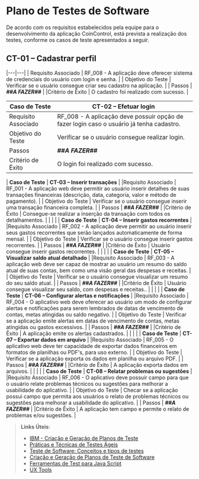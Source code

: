 # Plano de Testes de Software

De acordo com os requisitos estabelecidos pela equipe para o desenvolvimento da aplicação CoinControl, está prevista a realização dos testes, conforme os casos de teste apresentados a seguir.
 
## CT-01 – Cadastrar perfil

|---|---|
|	Requisito Associado 	| RF_008 - A aplicação deve oferecer sistema de credenciais do usuário com login e senha. |
| Objetivo do Teste 	| Verificar se o usuário consegue criar seu cadastro na aplicação. |
| Passos 	| ***##A FAZER##*** |
|Critério de Êxito | O cadastro foi realizado com sucesso. |


| **Caso de Teste** 	| **CT-02 – Efetuar login**	|
|---|---|
|Requisito Associado | RF_008	- A aplicação deve possuir opção de fazer login caso o usuário já tenha cadastro. |
| Objetivo do Teste 	| Verificar se o usuário consegue realizar login. |
| Passos 	| ***##A FAZER##*** |
|Critério de Êxito | O login foi realizado com sucesso. |


| **Caso de Teste** 	| **CT-03 – Inserir transações**	|
|Requisito Associado | RF_001	- A aplicação web deve permitir ao usuário inserir detalhes de suas transações financeiras (descrição, data, categoria, valor e método de pagamento). |
| Objetivo do Teste 	| Verificar se o usuário consegue inserir uma transação financeira completa. |
| Passos 	| ***##A FAZER##*** |
|Critério de Êxito | Consegue-se realizar a inserção da transação com todos os detalhamentos. |
|  	|   |
| **Caso de Teste** 	| **CT-04 – Inserir gastos recorrentes**	|
|Requisito Associado | RF_002	- A aplicação deve permitir ao usuário inserir seus gastos recorrentes que serão lançados automaticamente de forma mensal. |
| Objetivo do Teste 	| Verificar se o usuário consegue inserir gastos recorrentes. |
| Passos 	| ***##A FAZER##*** |
|Critério de Êxito | Usuário consegue inserir gastos recorrentes. |
|  	|   |
| **Caso de Teste** 	| **CT-05 – Visualizar saldo atual detalhado**	|
|Requisito Associado | RF_003	- A aplicação web deve ser capaz de mostrar ao usuário um resumo do saldo atual de suas contas, bem como uma visão geral das despesas e receitas. |
| Objetivo do Teste 	| Verificar se o usuário consegue visualizar um resumo do seu saldo atual. |
| Passos 	| ***##A FAZER##*** |
|Critério de Êxito | Usuário consegue visualizar seu saldo, com despesas e receitas.. |
|  	|   |
| **Caso de Teste** 	| **CT-06 – Configurar alertas e notificações**	|
|Requisito Associado | RF_004	- O aplicativo web deve oferecer ao usuário um modo de configurar alertas e notificações para serem lembrados de datas de vencimento de contas, metas atingidas ou saldo negativo. |
| Objetivo do Teste 	| Verificar se a aplicação emite alertas em datas de vencimento de contas, metas atingidas ou gastos excessivos. |
| Passos 	| ***##A FAZER##*** |
|Critério de Êxito | A aplicação emite os alertas cadastrados. |
|  	|   |
| **Caso de Teste** 	| **CT-07 – Exportar dados em arquivo**	|
|Requisito Associado | RF_005	- O aplicativo web deve ter capacidade de exportar dados financeiros em formatos de planilhas ou PDF's, para uso externo. |
| Objetivo do Teste 	| Verificar se a aplicação exporta os dados em planilha ou arquivo PDF. |
| Passos 	| ***##A FAZER##*** |
|Critério de Êxito | A aplicação exporta dados em arquivos. |
|  	|   |
| **Caso de Teste** 	| **CT-08 – Relatar problemas ou sugestões**	|
|Requisito Associado | RF_006	- O aplicativo deve possuir campo para que o usuário relate problemas técnicos ou sugestões para melhorar a usabilidade do aplicativo. |
| Objetivo do Teste 	| Checar se a aplicação possui campo que permita aos usuários o relato de problemas técnicos ou sugestões para melhorar a usabilidade do aplicativo. |
| Passos 	| ***##A FAZER##*** |
|Critério de Êxito | A aplicação tem campo e permite o relato de problemas e/ou sugestões. |





 
> **Links Úteis**:
> - [IBM - Criação e Geração de Planos de Teste](https://www.ibm.com/developerworks/br/local/rational/criacao_geracao_planos_testes_software/index.html)
> - [Práticas e Técnicas de Testes Ágeis](http://assiste.serpro.gov.br/serproagil/Apresenta/slides.pdf)
> -  [Teste de Software: Conceitos e tipos de testes](https://blog.onedaytesting.com.br/teste-de-software/)
> - [Criação e Geração de Planos de Teste de Software](https://www.ibm.com/developerworks/br/local/rational/criacao_geracao_planos_testes_software/index.html)
> - [Ferramentas de Test para Java Script](https://geekflare.com/javascript-unit-testing/)
> - [UX Tools](https://uxdesign.cc/ux-user-research-and-user-testing-tools-2d339d379dc7)
